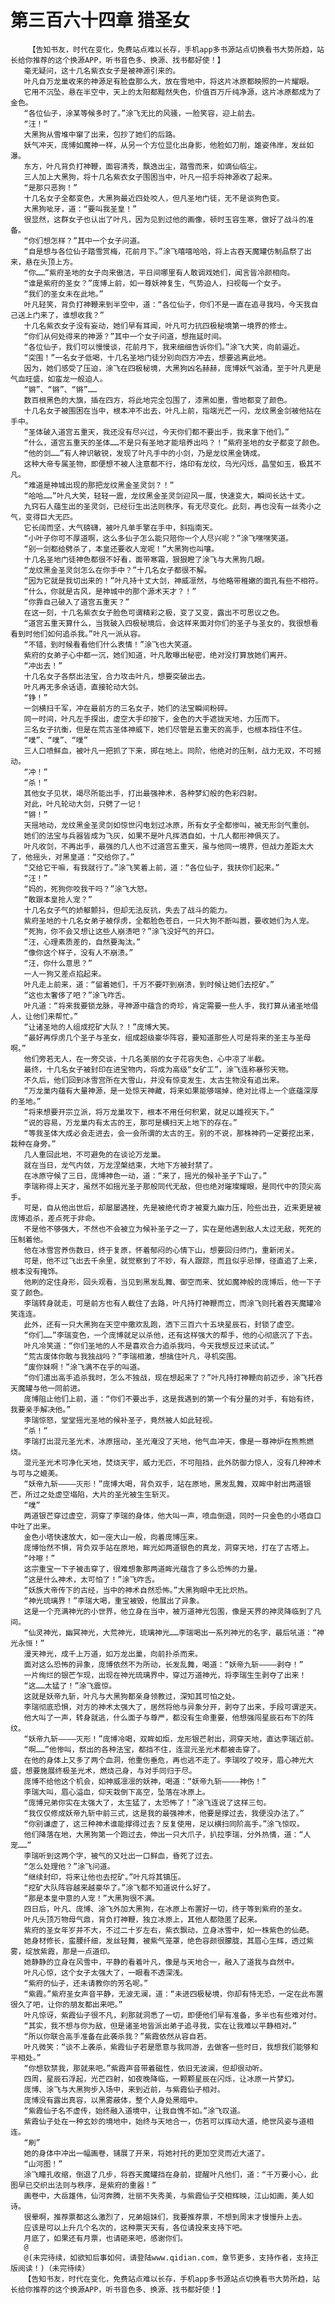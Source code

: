 # 第三百六十四章 猎圣女
        【告知书友，时代在变化，免费站点难以长存，手机app多书源站点切换看书大势所趋，站长给你推荐的这个换源APP，听书音色多、换源、找书都好使！】
       毫无疑问，这十几名紫衣女子是被神源引来的。
       叶凡自万龙巢收来的神源足有脸盘那么大，放在雪地中，将这片冰原都映照的一片耀眼。
       它用不沉坠，悬在半空中，天上的太阳都黯然失色，价值百万斤纯净源，这片冰原都成为了金色。
       “各位仙子，涂某等候多时了。”涂飞无比的风骚，一脸笑容，迎上前去。
       “汪！”
       大黑狗从雪堆中窜了出来，包抄了她们的后路。
       妖气冲天，庞博如魔神一样，从另一个方位显化出身影，他脸如刀削，雄姿伟岸，发丝如瀑。
       东方，叶凡背负打神鞭，面容清秀，飘逸出尘，踏雪而来，如谪仙临尘。
       三人加上大黑狗，将十几名紫衣女子围困当中，叶凡一招手将神源收了起来。
       “是那只恶狗！”
       十几名女子全都变色，大黑狗最近四处咬人，但凡圣地门徒，无不是谈狗色变。
       大黑狗呲牙，道：“要叫我圣皇！”
       很显然，这群女子也认出了叶凡，因为见到过他的画像，顿时玉容生寒，做好了战斗的准备。
       “你们想怎样？”其中一个女子问道。
       “自是想与各位仙子踏雪赏梅，花前月下。”涂飞嘻嘻哈哈，将上古吞天魔罐仿制品祭了出来，悬在头顶上方。
       “你……”紫府圣地的女子向来傲洁，平日间哪里有人敢调戏她们，闻言皆冷颜相向。
       “谁是紫府的圣女？”庞博上前，如一尊妖神复生，气势迫人，扫视每一个女子。
       “我们的圣女未在此地。”
       叶凡轻笑，背负打神鞭来到半空中，道：“各位仙子，你们不是一直在追寻我吗，今天我自己送上门来了，谁想收我？”
       十几名紫衣女子没有妄动，她们早有耳闻，叶凡可力抗四极秘境第一境界的修士。
       “你们从何处得来的神源？”其中一个女子问道，想拖延时间。
       “各位仙子，我们可以慢慢谈，花前月下，我来细细告诉你们。”涂飞大笑，向前逼近。
       “突围！”一名女子低喝，十几名圣地门徒分别向四方冲去，想要逃离此地。
       因为，她们感受了压迫，涂飞在四极秘境，大黑狗凶名赫赫，庞博妖气汹涌，至于叶凡更是气血旺盛，如蛮龙一般迫人。
       “锵”、“锵”、“锵”……
       数百根黑色的大旗，插在四方，将此地完全包围了，漆黑如墨，雪地都变了颜色。
       十几名女子被围困在当中，根本冲不出去，叶凡上前，指端光芒一闪，龙纹黑金剑被他拈在手中。
       “圣体破入道宫五重天，我还没有尽兴过，今天你们都不要出手，我来拿下他们。”
       “什么，道宫五重天的圣体……不是只有圣地才能培养出吗？！”紫府圣地的女子都变了颜色。
       “他的剑……”有人神识敏锐，发现了叶凡手中的小剑，乃是龙纹黑金铸成。
       这种大帝专属圣物，即便想不被人注意都不行，烙印有龙纹，乌光闪烁，晶莹如玉，极其不凡。
       “难道是神城出现的那把龙纹黑金圣灵剑？！”
       “哈哈……”叶凡大笑，轻轻一震，龙纹黑金圣灵剑迎风一展，快速变大，瞬间长达十丈。
       九窍石人蕴生出的圣灵剑，已经衍生出法则秩序，有无尽变化。此刻，再也没有一丝秀小之气，变得巨大无匹。
       它长阔而坚，大气磅礴，被叶凡单手擎在手中，斜指南天。
       “小叶子你可不厚道啊，这么多仙子怎么能只陪你一个人尽兴呢？”涂飞嘿嘿笑道。
       “别一剑都给劈杀了，本皇还要收人宠呢！”大黑狗也叫嚷。
       十几名圣地门徒神色都很不好看，面带寒霜，狠狠瞪了涂飞与大黑狗几眼。
       “龙纹黑金圣灵剑怎么在你手中？”十几名女子都很不解。
       “因为它就是我切出来的！”叶凡持十丈大剑，神威凛然，与他略带稚嫩的面孔有些不相符。
       “什么，你就是古风，是神城中的那个源术天才？！”
       “你靠自己破入了道宫五重天？”
       在这一刻，十几名紫衣女子脸色可谓精彩之极，变了又变，露出不可思议之色。
       “道宫五重天算什么，当我破入四极秘境后，会这样来面对你们的圣子与圣女的，我很想看看到时他们如何追杀我。”叶凡一派从容。
       “不错，到时候看看他们什么表情！”涂飞也大笑道。
       紫府的女弟子心中都一沉，她们知道，叶凡敢曝出秘密，绝对没打算放她们离开。
       “冲出去！”
       十几名女子各祭出法宝，合力攻击叶凡，想要突破出去。
       叶凡再无多余话语，直接轮动大剑。
       “铮！”
       一剑横扫千军，冲在最前方的三名女子，她们的法宝瞬间粉碎。
       同一时间，叶凡左手探出，虚空大手印按下，金色的大手遮拢天地，力压而下。
       三名女子抗衡，但是在荒古圣体神威下，她们尽管是五重天的高手，也根本挡住不住。
       “噗”、“噗”、“噗”
       三人口喷鲜血，被叶凡一把抓了下来，掷在地上。同阶，他绝对的压制，战力无双，不可撼动。
       “冲！”
       “杀！”
       其他女子见状，竭尽所能出手，打出最强神术，各种梦幻般的色彩四射。
       对此，叶凡轮动大剑，只劈了一记！
       “锵！”
       天摇地动，龙纹黑金圣灵剑如惊世闪电划过冰原，所有女子全都惨叫，被无形剑气重创。
       她们的法宝与兵器皆成为飞灰，如果不是叶凡挥洒自如，十几人都形神俱灭了。
       叶凡收剑，不再出手，最强的几人也不过道宫五重天，虽与他同一境界，但战力差距太大了，他摇头，对黑皇道：“交给你了。”
       “交给它干嘛，有我就行了。”涂飞笑着上前，道：“各位仙子，我扶你们起来。”
       “汪！”
       “妈的，死狗你咬我干吗？”涂飞大怒。
       “敢跟本皇抢人宠？”
       十几名女子气的娇躯颤抖，但却无法反抗，失去了战斗的能力。
       紫府圣地的十几名女弟子被俘虏，全都脸色苍白，一只大狗不断叫嚣，要收她们为人宠。
       “死狗，你不会又想让这些人崩溃吧？”涂飞没好气的开口。
       “汪，心理素质差的，自然要淘汰。”
       “像你这个样子，没有人不崩溃。”
       “汪，你什么意思？”
       一人一狗又差点掐起来。
       叶凡走上前来，道：“留着她们，千万不要吓到崩溃，到时候让她们去挖矿。”
       “这也太奢侈了吧？”涂飞咋舌。
       叶凡道：“将来我要锁龙脉，寻神源中蕴含的奇珍，肯定需要一些人手，我打算从诸圣地借人，让他们来帮忙。”
       “让诸圣地的人组成挖矿大队？！”庞博大笑。
       “最好再俘虏几个圣子与圣女，组成超级豪华阵容，要知道那些人可是将来的圣主与圣母啊。”
       他们旁若无人，在一旁交谈，十几名美丽的女子花容失色，心中凉了半截。
       最终，十几名女子被封印在进宝物内，将成为高级“女矿工”，涂飞连称暴殄天物。
       不久后，他们回到冰雪宫所在大雪山，并没有惊变发生，太古生物没有追出来。
       “万龙巢内蕴有大量神源，是一处惊天神藏，将来如果能够端掉，绝对比得上一个底蕴深厚的圣地。”
       “将来想要开宗立派，将万龙巢攻下，根本不用任何积累，就足以雄视天下。”
       “说的容易，万龙巢内有太古的王，那可是横扫天上地下的存在。”
       “等我圣体大成必会走进去，会一会所谓的太古的王。别的不说，那株神药一定要挖出来，栽种在身旁。”
       几人重回此地，不可避免的在谈论万龙巢。
       就在当日，龙气内敛，万龙涅槃结束，大地下方被封禁了。
       在冰原守候了三日，庞博神色一动，道：“来了，摇光的候补圣子下山了。”
       李瑞称得上天才，虽然不如摇光圣子那般同代无敌，但也绝对璀璨耀眼，是同代中的顶尖高手。
       可是，自从他出世后，却屡屡遇挫，先是被绝代奇才被夏九幽力压，险些出丑，近来更是被庞博追杀，差点死于非命。
       不是他不够强大，不然也不会被立为候补圣子之一了，实在是他遇到敌人太过无敌，死死的压制着他。
       他在冰雪宫养伤数日，终于复原，怀着郁闷的心情下山，想要回归师门，重新闭关。
       可是，他不过飞出去千余里，就觉察到了不妙，有人跟踪，而且似乎忌惮，径直追了上来，根本没有掩饰。
       他刷的定住身形，回头观看，当见到黑发乱舞、御空而来、犹如魔神般的庞博后，他一下子变了颜色。
       李瑞转身就走，可是前方也有人截住了去路，叶凡持打神鞭而立，而涂飞则托着吞天魔罐冷笑连连。
       此外，还有一只大黑狗在天空中撒欢乱跑，洒下三百六十五块星辰石，封锁了虚空。
       “你们……”李瑞变色，一个庞博就足以杀他，还有这样强大的帮手，他的心彻底沉了下去。
       叶凡冷笑道：“你们圣地的人不是喜欢合力追杀我吗，今天我想反过来试试。”
       “荒古废体你敢与我独战吗？”李瑞相激，想擒住叶凡，寻机突围。
       “废你妹啊！”涂飞满不在乎的叫道。
       “你们遣出高手追杀我时，怎么不独战，现在想起来了？”叶凡持打神鞭向前迈步，涂飞托吞天魔罐与他一同前进。
       庞博阻止他们上前，道：“你们不要出手，这是我遇到的第一个有分量的对手，有始有终，我要亲手解决他。”
       李瑞惊怒，堂堂摇光圣地的候补圣子，竟然被人如此轻视。
       “杀！”
       李瑞打出混元圣光术，冰原摇动，圣光淹没了天地，他气血冲天，像是一尊神炉在熊熊燃烧。
       混元圣光术可净化天地，焚烧天宇，威力无匹，不可阻挡，此外防御力惊人，没有几种神术与可与之媲美。
       “妖帝九斩————灭形！”庞博大喝，背负双手，站在原地，黑发乱舞，双眸中射出两道银芒，所过之处虚空塌陷，大片的圣光被生生斩灭。
       “噗”
       两道银芒穿过虚空，洞穿了李瑞的身体，他大叫一声，喷血倒退，同时一只金色的小塔自口中吐了出来。
       金色小塔快速放大，如一座大山一般，向着庞博压来。
       庞博怡然不惧，背负双手站在原地，眸光如两道银色的真龙，洞穿天地，打在了古塔上。
       “咔嚓！”
       这宗重宝一下子被击穿了，很难想象那两道眸光蕴含了多么恐怖的力量。
       “这是什么神术，太可怕了！”涂飞咋舌。
       “妖族大帝传下的古经，当中的神术自然恐怖。”大黑狗眼中无比炽热。
       “神光琉璃界！”李瑞大喝，重宝被毁，他展出了异象。
       这是一个充满神光的小世界，他立身在当中，被万道神光包围，像是天界的神灵降临到了凡间。
       “仙灵神光，幽冥神光，大荒神光，琉璃神光……李瑞喝出一系列神光的名字，最后吼道：“神光永恒！”
       漫天神光，成千上万道，如万龙出巢，向前扑杀而来。
       面对这么恐怖的异象，庞博依然不为所动，长发乱舞，喝道：“妖帝九斩————剥夺！”
       一片绚烂的银芒乍现，出现在神光琉璃界中，穿过万道神光，将李瑞生生剥夺了出来！
       “这……太猛了！”涂飞震惊。
       这就是妖帝九斩，叶凡与大黑狗都亲身领教过，深知其可怕之处。
       李瑞彻底恐惧，对方的神术太强大了，居然将他与异象分开，剥夺了出来，手段可谓逆天。
       他大叫了一声，转身就逃，什么面子与尊严，都没有生命重要，他想强闯星辰石布下的阵纹。
       “妖帝九斩————灭形！”庞博冷喝，双眸如炬，龙形银芒射出，洞穿天地，直达李瑞近前。
       “啊……”他惨叫，祭出的各种法宝，都挡不住，连混元圣光术都被击穿了。
       在他的身体上又多了两个血洞，他重伤垂危，再也逃不走了。李瑞咬了咬牙，眉心神光大盛，想要施展终极圣光术，燃烧己身，与对手同归于尽。
       庞博不给他这个机会，如神威凛凛的妖神，喝道：“妖帝九斩————神伤！”
       李瑞大叫，眉心溢血，仰天栽倒下高空，坠落在冰原上。
       “庞博兄弟你实在太强大了，太生猛了，太恐怖了！”涂飞连说了这样三句。
       “我仅仅修成妖帝九斩中前三式，这是我的最强神术，他要是撑过去，我便没办法了。”
       “你别谦虚了，这三种神术谁能撑得过去？反复使用，足以横扫同阶高手。”涂飞惊叹。
       他们降落在地，大黑狗第一个跑过去，伸出一只大爪子，扒拉李瑞，分外热情，道：“人宠……”
       李瑞听到这两个字，被气的又吐出一口鲜血，昏死了过去。
       “怎么处理他？”涂飞问道。
       “继续封印，将来让他也去挖矿。”叶凡将其镇压。
       “挖矿大队阵容越来越豪华了。”涂飞都不知道说什么好了。
       “那是本皇中意的人宠！”大黑狗很不满。
       四日后，叶凡、庞博、涂飞外加大黑狗，在冰原上布置好一切，终于等到紫府的圣女。
       叶凡头顶万物母气鼎，背负打神鞭，独立冰原上，其他人都隐匿了起来。
       紫府的圣女年岁并不大，不过二十岁左右，紫衣飘动，立身冰雪中，如一株紫色的仙葩。
       她身材修长，蛮腰纤细，发丝轻舞，被紫气笼罩，绝色容颜很朦胧，其眉心生辉，透过紫雾，绽放紫霞，那是一点道印。
       她静静的立身在风雪中，平静的看着叶凡，像是与天地合一，融入了道我与自然中。
       叶凡心惊，这个女子太强大了，一眼看不透深浅。
       “紫府的仙子，还未请教你的芳名呢。”
       “紫霞。”紫府圣女声音平静，无波无澜，道：“未进四极秘境，你却有恃无恐，一定在此布置很久了吧，让你的朋友都出来吧。”
       叶凡惊讶，紫霞仙子很不凡，刹那就洞悉了一切，即便他们早有准备，多半也有些难对付。
       “其实，我不想与你为敌，但是诸圣地皆派出弟子追寻我，实在让我难以平静相对。”
       “所以你联合高手准备在此袭杀我？”紫霞依然从容自若。
       叶凡微笑：“谈不上袭杀，紫霞仙子若是愿意与我同游，去做客一些时日，我想我们能够和平相处。”
       “你想软禁我，那就来吧。”紫霞声音带着磁性，依旧无波澜，但却很动听。
       四周，星辰石浮起，光芒四射，如夜晚降临，一颗颗星辰在闪烁，让冰原一片梦幻。
       庞博、涂飞与大黑狗步入场中，来到近前，与紫霞仙子相对。
       庞博没有露出真容，以黑雾蔽体，整个人身处黑暗中。
       “紫霞仙子名不虚传，始终融入道境中，让我自愧不如。”涂飞叹道。
       紫霞仙子处在一种玄妙的境地中，始终与天地合一，仿若可以挥动大道，绝世风姿与道相连。
       “刷”
       她的身体中冲出一幅画卷，铺展了开来，将她衬托的更加空灵而近大道了。
       “山河图！”
       涂飞瞳孔收缩，倒退了几步，将吞天魔罐挡在身前，提醒叶凡他们，道：“千万要小心，此图早已交织出法则与秩序，是紫府的重器！”
       画卷中，大岳雄伟，仙河奔腾，壮丽不失秀美，与紫霞仙子交相辉映，江山如画，美人如诗。
       很晕啊，推荐票都这么激烈了，兄弟姐妹们，我要推荐票，不想到周末才慢慢升上去。
       应该是可以上升几个名次的，这种票天天有，各位请投来支持下吧。
       月底了，如果还有月票，也请砸来吧，感谢你们。
       @
       @(未完待续，如欲知后事如何，请登陆www.qidian.com，章节更多，支持作者，支持正版阅读！)（未完待续）
       【告知书友，时代在变化，免费站点难以长存，手机app多书源站点切换看书大势所趋，站长给你推荐的这个换源APP，听书音色多、换源、找书都好使！】